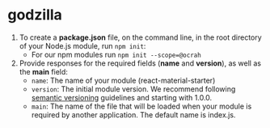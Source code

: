 # godzilla

1. To create a <b>package.json</b> file, on the command line, in the root directory of your Node.js module, run `npm init`:
   - For our npm modules run `npm init --scope=@ocrah`
2. Provide responses for the required fields (<b>name</b> and <b>version</b>), as well as the <b>main</b> field:
   - `name`: The name of your module (react-material-starter)
   - `version`: The initial module version. We recommend following [semantic versioning](https://docs.npmjs.com/about-semantic-versioning) guidelines and starting with 1.0.0.
   - `main`: The name of the file that will be loaded when your module is required by another application. The default name is index.js.